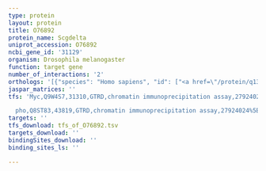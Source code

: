 ```yaml
---
type: protein
layout: protein
title: O76892
protein_name: Scgdelta
uniprot_accession: O76892
ncbi_gene_id: '31129'
organism: Drosophila melanogaster
function: target gene
number_of_interactions: '2'
orthologs: '[{"species": "Homo sapiens", "id": ["<a href=\"/protein/q13326\">Q13326</a>", "<a href=\"/protein/q92629\">Q92629</a>", "<a href=\"/protein/q96ld1\">Q96LD1</a>"]}, {"species": "Danio rerio", "id": ["A0A0R4IBS6"]}, {"species": "Mus musculus", "id": ["<a href=\"/protein/p82347\">P82347</a>", "<a href=\"/protein/p82348\">P82348</a>", "<a href=\"/protein/q8bx51\">Q8BX51</a>"]}, {"species": "Rattus norvegicus", "id": ["<a href=\"/protein/f1lys7\">F1LYS7</a>", "Q5XID6"]}, {"species": "Caenorhabditis elegans", "id": ["<a href=\"/protein/q19185\">Q19185</a>"]}]'
jaspar_matrices: ''
tfs: 'Myc,Q9W4S7,31310,GTRD,chromatin immunoprecipitation assay,27924024%5Buid%5D,No

  pho,Q8ST83,43819,GTRD,chromatin immunoprecipitation assay,27924024%5Buid%5D,No'
targets: ''
tfs_download: tfs_of_O76892.tsv
targets_download: ''
bindingSites_download: ''
binding_sites_ls: ''

---
```

